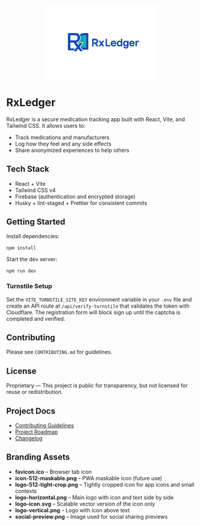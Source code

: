 <p align="center">
  <img src="src/assets/branding/logo-horizontal.png" alt="RxLedger logo" width="300" />
</p>

# RxLedger

RxLedger is a secure medication tracking app built with React, Vite, and Tailwind CSS. It allows users to:

- Track medications and manufacturers
- Log how they feel and any side effects
- Share anonymized experiences to help others

## Tech Stack

- React + Vite
- Tailwind CSS v4
- Firebase (authentication and encrypted storage)
- Husky + lint-staged + Prettier for consistent commits

## Getting Started

Install dependencies:

```
npm install
```

Start the dev server:

```
npm run dev
```

### Turnstile Setup

Set the `VITE_TURNSTILE_SITE_KEY` environment variable in your `.env` file and
create an API route at `/api/verify-turnstile` that validates the token with
Cloudflare. The registration form will block sign up until the captcha is
completed and verified.

## Contributing

Please see `CONTRIBUTING.md` for guidelines.

## License

Proprietary — This project is public for transparency, but not licensed for reuse or redistribution.

## Project Docs

- [Contributing Guidelines](CONTRIBUTING.md)
- [Project Roadmap](ROADMAP.md)
- [Changelog](CHANGELOG.md)

## Branding Assets

- **favicon.ico** – Browser tab icon
- **icon-512-maskable.png** – PWA maskable icon (future use)
- **logo-512-tight-crop.png** – Tightly cropped icon for app icons and small contexts
- **logo-horizontal.png** – Main logo with icon and text side by side
- **logo-icon.svg** – Scalable vector version of the icon only
- **logo-vertical.png** – Logo with icon above text
- **social-preview.png** – Image used for social sharing previews
